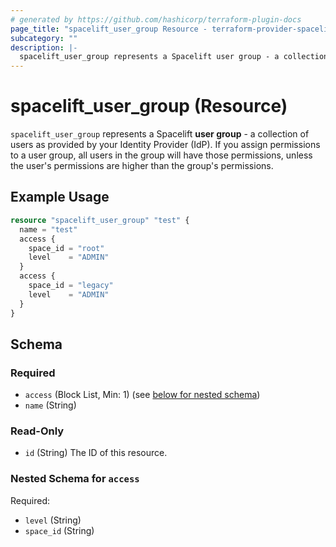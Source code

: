 ```yaml
---
# generated by https://github.com/hashicorp/terraform-plugin-docs
page_title: "spacelift_user_group Resource - terraform-provider-spacelift"
subcategory: ""
description: |-
  spacelift_user_group represents a Spacelift user group - a collection of users as provided by your Identity Provider (IdP). If you assign permissions to a user group, all users in the group will have those permissions, unless the user's permissions are higher than the group's permissions.
---
```


# spacelift_user_group (Resource)

`spacelift_user_group` represents a Spacelift **user group** - a collection of users as provided by your Identity Provider (IdP). If you assign permissions to a user group, all users in the group will have those permissions, unless the user's permissions are higher than the group's permissions.

## Example Usage

```terraform
resource "spacelift_user_group" "test" {
  name = "test"
  access {
    space_id = "root"
    level    = "ADMIN"
  }
  access {
    space_id = "legacy"
    level    = "ADMIN"
  }
}
```

<!-- schema generated by tfplugindocs -->
## Schema

### Required

- `access` (Block List, Min: 1) (see [below for nested schema](#nestedblock--access))
- `name` (String)

### Read-Only

- `id` (String) The ID of this resource.

<a id="nestedblock--access"></a>
### Nested Schema for `access`

Required:

- `level` (String)
- `space_id` (String)
